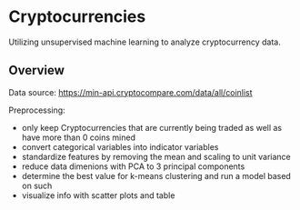 # Cryptocurrencies
Utilizing unsupervised machine learning to analyze cryptocurrency data.

## Overview
Data source: https://min-api.cryptocompare.com/data/all/coinlist<br>

Preprocessing: 
- only keep Cryptocurrencies that are currently being traded as well as have more than 0 coins mined
- convert categorical variables into indicator variables
- standardize features by removing the mean and scaling to unit variance
- reduce data dimenions with PCA to 3 principal components
- determine the best value for k-means clustering and run a model based on such
- visualize info with scatter plots and table
